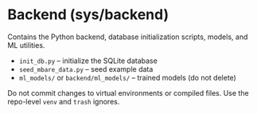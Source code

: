 Backend (sys/backend)
======================

Contains the Python backend, database initialization scripts, models, and ML utilities.

- `init_db.py` – initialize the SQLite database
- `seed_mbare_data.py` – seed example data
- `ml_models/` or `backend/ml_models/` – trained models (do not delete)

Do not commit changes to virtual environments or compiled files. Use the repo-level `venv` and `trash` ignores.
